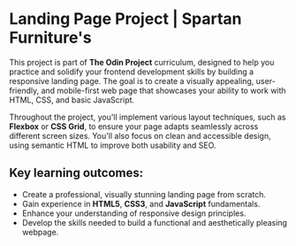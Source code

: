 # Landing Page Project | Spartan Furniture's

This project is part of **The Odin Project** curriculum, designed to help you practice and solidify your frontend development skills by building a responsive landing page. The goal is to create a visually appealing, user-friendly, and mobile-first web page that showcases your ability to work with HTML, CSS, and basic JavaScript.

Throughout the project, you'll implement various layout techniques, such as **Flexbox** or **CSS Grid**, to ensure your page adapts seamlessly across different screen sizes. You'll also focus on clean and accessible design, using semantic HTML to improve both usability and SEO.

## Key learning outcomes:
- Create a professional, visually stunning landing page from scratch.
- Gain experience in **HTML5**, **CSS3**, and **JavaScript** fundamentals.
- Enhance your understanding of responsive design principles.
- Develop the skills needed to build a functional and aesthetically pleasing webpage.


